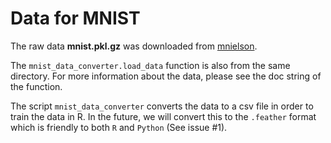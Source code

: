 # Data for MNIST

The raw data **mnist.pkl.gz** was downloaded from
[mnielson](https://github.com/mnielsen/neural-networks-and-deep-learning/blob/master/data/mnist.pkl.gz).

The `mnist_data_converter.load_data` function is also from the same directory.
For more information about the data, please see the doc string of the function.

The script `mnist_data_converter` converts the data to a csv file in order to
train the data in R. In the future, we will convert this to the `.feather`
format which is friendly to both `R` and `Python` (See issue #1).